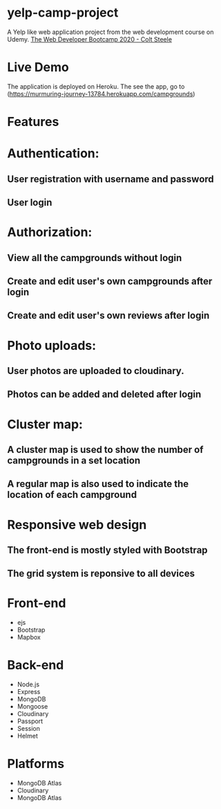 # yelp-camp-project
 A Yelp like web application project from the web development course on Udemy. [The Web Developer Bootcamp 2020 - Colt Steele](https://www.udemy.com/course/the-web-developer-bootcamp/)

# Live Demo
The application is deployed on Heroku. The see the app, go to (https://murmuring-journey-13784.herokuapp.com/campgrounds)

# Features
# Authentication:
## User registration with username and password
## User login
# Authorization:
## View all the campgrounds without login
## Create and edit user's own campgrounds after login
## Create and edit user's own reviews after login
# Photo uploads:
## User photos are uploaded to cloudinary. 
## Photos can be added and deleted after login
# Cluster map:
## A cluster map is used to show the number of campgrounds in a set location
## A regular map is also used to indicate the location of each campground
# Responsive web design
## The front-end is mostly styled with Bootstrap
## The grid system is reponsive to all devices
# Front-end
* ejs
* Bootstrap
* Mapbox
# Back-end
* Node.js
* Express
* MongoDB
* Mongoose
* Cloudinary
* Passport
* Session
* Helmet
# Platforms
* MongoDB Atlas
* Cloudinary
* MongoDB Atlas
